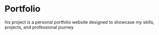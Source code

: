 # Portfolio
his project is a personal portfolio website designed to showcase my skills, projects, and professional journey
